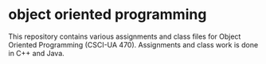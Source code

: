 # object oriented programming
This repository contains various assignments and class files for Object Oriented Programming (CSCI-UA 470). Assignments and class work is done in C++ and Java.

